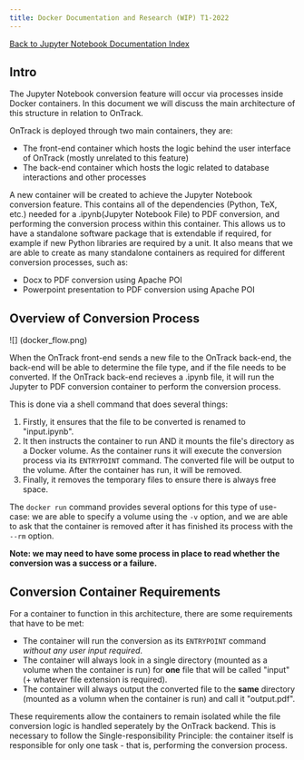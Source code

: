 ```yaml
---
title: Docker Documentation and Research (WIP) T1-2022
---
```


[Back to Jupyter Notebook Documentation Index](Index.md)

## Intro

The Jupyter Notebook conversion feature will occur via processes inside Docker
containers. In this document we will discuss the main architecture of this
structure in relation to OnTrack.

OnTrack is deployed through two main containers, they are:

- The front-end container which hosts the logic behind the user interface of
  OnTrack (mostly unrelated to this feature)
- The back-end container which hosts the logic related to database
  interactions and other processes

A new container will be created to achieve the Jupyter Notebook conversion
feature. This contains all of the dependencies (Python, TeX, etc.) needed for
a .ipynb(Jupyter Notebook File) to PDF
conversion, and performing the conversion process within this container. This
allows us to have a standalone software package that is extendable if required,
for example if new Python libraries are required by a unit. It also means
that we are able to create as many standalone containers as
required for different conversion processes, such as:

- Docx to PDF conversion using Apache POI
- Powerpoint presentation to PDF conversion using Apache POI

## Overview of Conversion Process

![] (docker_flow.png)

When the OnTrack front-end sends a new file to the OnTrack back-end, the
back-end will be able to determine the file type, and if the file needs to be
converted. If the OnTrack back-end recieves a .ipynb file, it will run the
Jupyter to PDF conversion container to perform the conversion process.

This is done via a shell command that does several things:

1. Firstly, it ensures that the file to be converted is renamed to "input.ipynb".
2. It then instructs the container to run AND it mounts the file's directory as
   a Docker volume. As the container runs it will execute the conversion
   process via its `ENTRYPOINT` command. The converted file will be output
   to the volume. After the container has run, it will be removed.
3. Finally, it removes the temporary files to ensure there is always free space.

The `docker run` command provides several options for this type of use-case:
we are able to specify a volume using the `-v` option, and we are able to
ask that the container is removed after it has
finished its process with the `--rm` option.

**Note: we may need to have some process in place to read whether the
conversion was a success or a failure.**

## Conversion Container Requirements

For a container to function in this architecture, there are some requirements
that have to be met:

- The container will run the conversion as its `ENTRYPOINT` command _without
  any user input required_.
- The container will always look in a single directory (mounted as a volume
  when the container is run) for **one** file that will be called "input"
  (+ whatever file extension is required).
- The container will always output the converted file to the **same** directory
  (mounted as a volumn when the container is run) and call it "output.pdf".

These requirements allow the containers to remain isolated while the file
conversion logic is handled seperately by the OnTrack backend. This is
necessary to follow the Single-responsibility Principle: the container itself
is responsible for only one task - that is, performing the
conversion process.
